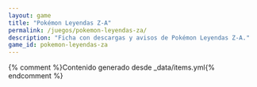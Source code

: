 ```yaml
---
layout: game
title: "Pokémon Leyendas Z-A"
permalink: /juegos/pokemon-leyendas-za/
description: "Ficha con descargas y avisos de Pokémon Leyendas Z-A."
game_id: pokemon-leyendas-za
---
```


{% comment %}Contenido generado desde _data/items.yml{% endcomment %}

